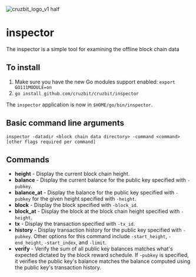 ![cruzbit_logo_v1 half](https://user-images.githubusercontent.com/51346587/64493652-8ea93980-d237-11e9-8bee-681494eb365b.png)

# inspector

The inspector is a simple tool for examining the offline block chain data

## To install

1. Make sure you have the new Go modules support enabled: `export GO111MODULE=on`
2. `go install github.com/cruzbit/cruzbit/inspector`

The `inspector` application is now in `$HOME/go/bin/inspector`.

## Basic command line arguments

`inspector -datadir <block chain data directory> -command <command> [other flags required per command]`

## Commands

* **height** - Display the current block chain height.
* **balance** - Display the current balance for the public key specified with `-pubkey`.
* **balance_at** - Display the balance for the public key specified with `-pubkey` for the given height specified with `-height`.
* **block** - Display the block specified with `-block_id`.
* **block_at** - Display the block at the block chain height specified with `-height`.
* **tx** - Display the transaction specified with `-tx_id`.
* **history** - Display transaction history for the public key specified with `-pubkey`. Other options for this command include `-start_height`, `-end_height`, `-start_index`, and `-limit`.
* **verify** - Verify the sum of all public key balances matches what's expected dictated by the block reward schedule. If `-pubkey` is specified, it verifies the public key's balance matches the balance computed using the public key's transaction history.
